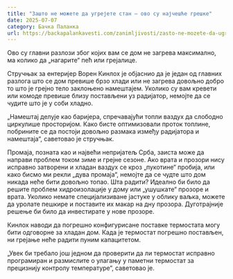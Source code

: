 ```yaml
---
title: "Зашто не можете да угрејете стан – ово су најчешће грешке"
date: 2025-07-07
category: Бачка Паланка
url: https://backapalankavesti.com/zanimljivosti/zasto-ne-mozete-da-ugrejete-stan-ovo-su-najcesce-greskew4/
---
```


Ово су главни разлози због којих вам се дом не загрева максимално, ма колико да „нагарите“ пећ или грејалице.

Стручњак за ентеријер Ворен Кинлох је објаснио да је један од главних разлога што се дом превише брзо хлади или не загрева довољно добро то што је грејно тело заклоњено намештајем. Уколико су вам кревети или комоде превише близу постављени уз радијатор, немојте да се чудите што је у соби хладно.

„Намештај делује као баријера, спречавајући топли ваздух да слободно циркулише просторијом. Како бисте оптимизовали проток топлине, побрините се да постоји довољно размака између радијатора и намештаја“, саветовао је стручњак.

Промаја, позната као и највећи непријатељ Срба, заиста може да направи проблем током зиме и грејне сезоне. Ако врата и прозори нису исправно затворени и хладан ваздух се кроз „пукотине“ пробија, или како бисмо ми рекли „дува промаја“, немојте да се чудте што дом никада неће бити довољно топао. Шта радити? Идеално би било да решите проблем хидроизолације у дому или „ушушкате“ прозоре и врата. Уколико немате специјализиване јастуке у облику ваљка, можете да уролате пешкире и поставите их макар на дну прозора. Дуготрајније решење би било да инвестирате у нове прозоре.

Кинлох наводи да погрешно конфигурисане поставке термостата могу бити одговорне за хладан дом. Када је термостат погрешно постављен, ни грејање неће радити пуним капацитетом.

„Увек би требало још једном да проверити да ли термостат исправно програмиран и размислите о улагању у паметни термостат за прецизнију контролу температуре“, саветовао је.
